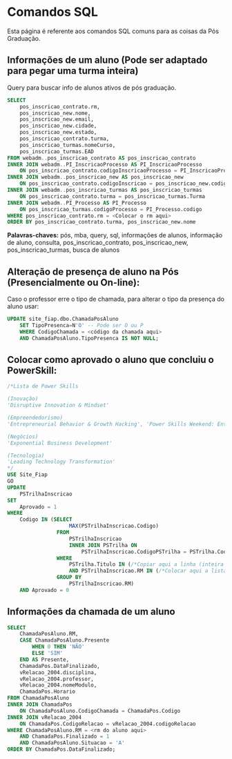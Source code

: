 # Comandos SQL

Esta página é referente aos comandos SQL comuns para as coisas da Pós Graduação.

## Informações de um aluno (Pode ser adaptado para pegar uma turma inteira)

Query para buscar info de alunos ativos de pós graduação.

```sql
SELECT 
    pos_inscricao_contrato.rm,
    pos_inscricao_new.nome,
    pos_inscricao_new.email,
    pos_inscricao_new.cidade,
    pos_inscricao_new.estado,
    pos_inscricao_contrato.turma,
    pos_inscricao_turmas.nomeCurso,
    pos_inscricao_turmas.EAD
FROM webadm..pos_inscricao_contrato AS pos_inscricao_contrato
INNER JOIN webadm..PI_InscricaoProcesso AS PI_InscricaoProcesso
    ON pos_inscricao_contrato.codigoInscricaoProcesso = PI_InscricaoProcesso.codigo
INNER JOIN webadm..pos_inscricao_new AS pos_inscricao_new
    ON pos_inscricao_contrato.codigoInscricao = pos_inscricao_new.codigo
INNER JOIN webadm..pos_inscricao_turmas AS pos_inscricao_turmas
    ON pos_inscricao_contrato.turma = pos_inscricao_turmas.Turma
INNER JOIN webadm..PI_Processo AS PI_Processo
    ON pos_inscricao_turmas.codigoProcesso = PI_Processo.codigo
WHERE pos_inscricao_contrato.rm = <Colocar o rm aqui>
ORDER BY pos_inscricao_contrato.turma, pos_inscricao_new.nome
```

**Palavras-chaves:** pós, mba, query, sql, informações de alunos, informação de aluno, consulta, pos_inscricao_contrato, pos_inscricao_new, pos_inscricao_turmas, busca de alunos

## Alteração de presença de aluno na Pós (Presencialmente ou On-line):

Caso o professor erre o tipo de chamada, para alterar o tipo da presença do aluno usar:

```sql
UPDATE site_fiap.dbo.ChamadaPosAluno
    SET TipoPresenca=N'O' -- Pode ser O ou P 
    WHERE CodigoChamada = <código da chamada aqui>
    AND ChamadaPosAluno.TipoPresenca IS NOT NULL;
```

## Colocar como aprovado o aluno que concluiu o PowerSkill:

```sql
/*Lista de Power Skills

(Inovação)
'Disruptive Innovation & Mindset'

(Empreendedorismo)
'Entrepreneurial Behavior & Growth Hacking', 'Power Skills Weekend: Entrepreneurial Behavior & Growth Hacking'

(Negócios)
'Exponential Business Development'

(Tecnologia)
'Leading Technology Transformation'
*/
USE Site_Fiap
GO
UPDATE
	PSTrilhaInscricao
SET
	Aprovado = 1
WHERE
	Codigo IN (SELECT 
					MAX(PSTrilhaInscricao.Codigo)
				FROM 
					PSTrilhaInscricao
					INNER JOIN PSTrilha ON
						PSTrilhaInscricao.CodigoPSTrilha = PSTrilha.Codigo
				WHERE
					PSTrilha.Titulo IN (/*Copiar aqui a linha (inteira com as aspas e virgulas) com o nome do(s) power(s) skill(s)*/)
					AND PSTrilhaInscricao.RM IN (/*Colocar aqui a lista de RM separada por virgula*/)
				GROUP BY
					PSTrilhaInscricao.RM)
	AND Aprovado = 0
```


## Informações da chamada de um aluno

```sql
SELECT 
    ChamadaPosAluno.RM,
    CASE ChamadaPosAluno.Presente 
        WHEN 0 THEN 'NÃO'
        ELSE 'SIM'
    END AS Presente,
    ChamadaPos.DataFinalizado,
    vRelacao_2004.disciplina,
    vRelacao_2004.professor,
    vRelacao_2004.nomeModulo,
    ChamadaPos.Horario
FROM ChamadaPosAluno
INNER JOIN ChamadaPos
    ON ChamadaPosAluno.CodigoChamada = ChamadaPos.Codigo
INNER JOIN vRelacao_2004
    ON ChamadaPos.CodigoRelacao = vRelacao_2004.codigoRelacao
WHERE ChamadaPosAluno.RM = <rm do aluno aqui>
    AND ChamadaPos.Finalizado = 1
    AND ChamadaPosAluno.Situacao = 'A'
ORDER BY ChamadaPos.DataFinalizado;
```
